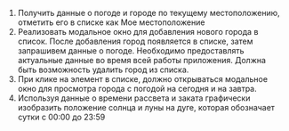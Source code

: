 1) Получить данные о погоде и городе по текущему местоположению, отметить его в списке как Мое местоположение
2) Реализовать модальное окно для добавления нового города в список. После добавления город появляется в списке, затем запрашивем данные о погоде. Необходимо предоставлять актуальные данные во время всей работы приложения. Должна быть возможность удалить город из списка.
3) При клике на элемент в списке, должно открываться модальное окно для просмотра города с погодой на сегодня и на завтра.
4) Используя данные о времени рассвета и заката графически изобразить положение солнца и луны на дуге, которая обозначает сутки с 00:00 до 23:59